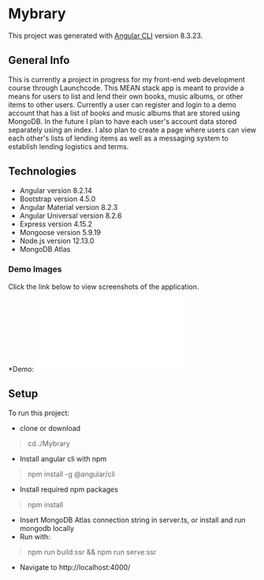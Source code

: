 # Mybrary

This project was generated with [Angular CLI](https://github.com/angular/angular-cli) version 8.3.23.

## General Info

This is currently a project in progress for my front-end web development course through Launchcode. This MEAN stack app is meant to provide a means for users to list and lend their own books, music albums, or other items to other users. Currently a user can register and login to a demo account that has a list of books and music albums that are stored using MongoDB. In the future I plan to have each user's account data stored separately using an index. I also plan to create a page where users can view each other's lists of lending items as well as a messaging system to establish lending logistics and terms. 

## Technologies

* Angular version 8.2.14
* Bootstrap version 4.5.0
* Angular Material version 8.2.3
* Angular Universal version 8.2.6
* Express version 4.15.2
* Mongoose version 5.9.19
* Node.js version 12.13.0
* MongoDB Atlas

### Demo Images

Click the link below to view screenshots of the application.

*Demo: ![Mybrary Demo](mybrary_demo.pdf)

## Setup

To run this project:

* clone or download
>cd../Mybrary
* Install angular cli with npm 
>npm install -g @angular/cli
* Install required npm packages 
>npm install
* Insert MongoDB Atlas connection string in server.ts, or install and run mongodb locally
* Run with:
>npm run build:ssr && npm run serve:ssr
* Navigate to http://localhost:4000/






